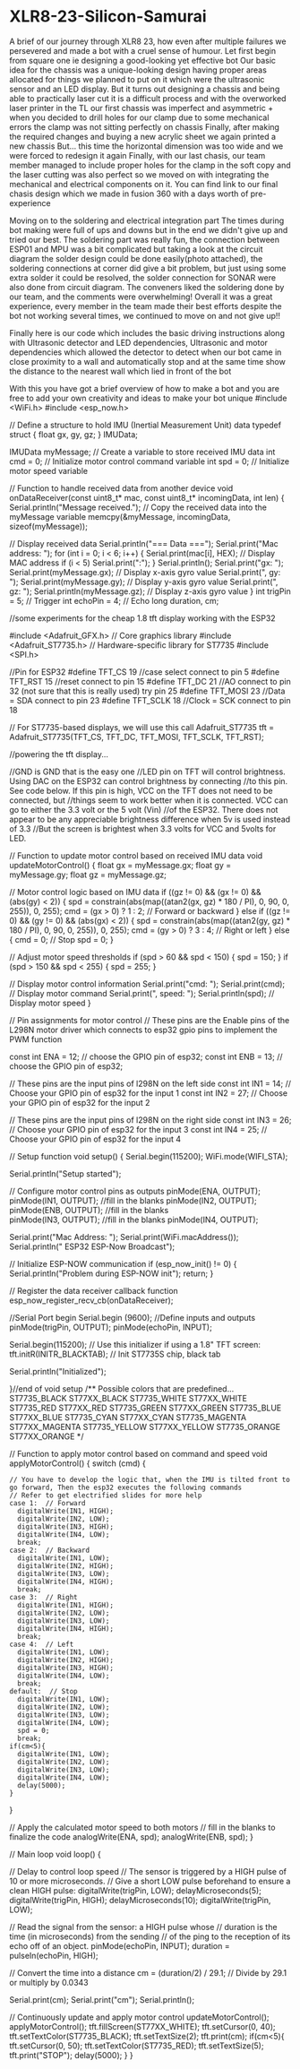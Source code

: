 # XLR8-23-Silicon-Samurai
A brief of our journey through XLR8 23, how even after multiple failures we persevered and made a bot with a cruel sense of humour. 
Let first begin from square one ie designing a good-looking yet effective bot
Our basic idea for the chassis was a unique-looking design having proper areas allocated for things we planned to put on it which were the ultrasonic sensor and an LED display.
But it turns out designing a chassis and being able to practically laser cut it is a difficult process and with the overworked laser printer in the TL our first chassis was imperfect and asymmetric + when you decided to drill holes for our clamp due to some mechanical errors the clamp was not sitting perfectly on chassis
Finally, after making the required changes and buying a new acrylic sheet we again printed a new chassis
But… this time the horizontal dimension was too wide and we were forced to redesign it again
Finally, with our last chasis, our team member managed to include proper holes for the clamp in the soft copy and the laser cutting was also perfect so we moved on with integrating the mechanical and electrical components on it.
You can find link to our final chasis design which we made in fusion 360 with a days worth of pre-experience

Moving on to the soldering and electrical integration part
The times during bot making were full of ups and downs but in the end we didn't give up and tried our best. The soldering part was really fun, the connection between ESP01 and MPU was a bit complicated but taking a look at the circuit diagram the solder design could be done easily(photo attached), the soldering connections at corner did give a bit problem, but just using some extra solder it could be resolved, the solder connection for SONAR were also done from circuit diagram.
The conveners liked the soldering done by our team, and the comments were overwhelming! Overall it was a great experience, every member in the team made their best efforts despite the bot not working several times, we continued to move on and not give up!!

Finally here is our code which includes the basic driving instructions along with Ultrasonic detector and LED dependencies, Ultrasonic and motor dependencies which allowed the detector to detect when our bot came in close proximity to a wall and automatically stop and at the same time show the distance to the nearest wall which lied in front of the bot

With this you have got a brief overview of how to make a bot and you are free to add your own creativity and ideas to make your bot unique
#include <WiFi.h>
#include <esp_now.h>

// Define a structure to hold IMU (Inertial Measurement Unit) data
typedef struct {
  float gx, gy, gz;
} IMUData;

IMUData myMessage; // Create a variable to store received IMU data
int cmd = 0;       // Initialize motor control command variable
int spd = 0;       // Initialize motor speed variable

// Function to handle received data from another device
void onDataReceiver(const uint8_t* mac, const uint8_t* incomingData, int len) {
  Serial.println("Message received.");
  // Copy the received data into the myMessage variable
  memcpy(&myMessage, incomingData, sizeof(myMessage));
  
  // Display received data
  Serial.println("=== Data ===");
  Serial.print("Mac address: ");
  for (int i = 0; i < 6; i++) {
    Serial.print(mac[i], HEX);  // Display MAC address
    if (i < 5) Serial.print(":");
  }
  Serial.println();
  Serial.print("gx: ");
  Serial.print(myMessage.gx);    // Display x-axis gyro value
  Serial.print(", gy: ");
  Serial.print(myMessage.gy);    // Display y-axis gyro value
  Serial.print(", gz: ");
  Serial.println(myMessage.gz);   // Display z-axis gyro value
}
int trigPin = 5;    // Trigger
int echoPin = 4;    // Echo
long duration, cm;

//some experiments for the cheap 1.8 tft display working with the ESP32

#include <Adafruit_GFX.h>    // Core graphics library
#include <Adafruit_ST7735.h> // Hardware-specific library for ST7735
#include <SPI.h>

//Pin for ESP32
  #define TFT_CS         19  //case select connect to pin 5
  #define TFT_RST        15 //reset connect to pin 15
  #define TFT_DC         21 //AO connect to pin 32  (not sure that this is really used)  try pin 25
  #define TFT_MOSI       23 //Data = SDA connect to pin 23
  #define TFT_SCLK       18 //Clock = SCK connect to pin 18

// For ST7735-based displays, we will use this call
Adafruit_ST7735 tft = Adafruit_ST7735(TFT_CS, TFT_DC, TFT_MOSI, TFT_SCLK, TFT_RST);

//powering the tft display...

//GND is GND  that is the easy one
//LED pin on TFT will control brightness.  Using DAC on the ESP32 can control brightness by connecting
//to this pin.  See code below.  If this pin is high, VCC on the TFT does not need to be connected, but
//things seem to work better when it is connected.  VCC can go to either the 3.3 volt or the 5 volt (Vin)
//of the ESP32.  There does not appear to be any appreciable brightness difference when 5v is used instead of 3.3
//But the screen is brightest when 3.3 volts for VCC and 5volts for LED.
  

// Function to update motor control based on received IMU data
void updateMotorControl() {
  float gx = myMessage.gx;
  float gy = myMessage.gy;
  float gz = myMessage.gz;

  // Motor control logic based on IMU data
  if ((gz != 0) && (gx != 0) && (abs(gy) < 2)) {
    spd = constrain(abs(map((atan2(gx, gz) * 180 / PI), 0, 90, 0, 255)), 0, 255);
    cmd = (gx > 0) ? 1 : 2; // Forward or backward
  } else if ((gz != 0) && (gy != 0) && (abs(gx) < 2)) {
    spd = constrain(abs(map((atan2(gy, gz) * 180 / PI), 0, 90, 0, 255)), 0, 255);
    cmd = (gy > 0) ? 3 : 4; // Right or left
  } else {
    cmd = 0; // Stop
    spd = 0;
  }

  // Adjust motor speed thresholds
  if (spd > 60 && spd < 150) {
    spd = 150;
  }
  if (spd > 150 && spd < 255) {
    spd = 255;
  }

  // Display motor control information
  Serial.print("cmd: ");
  Serial.print(cmd);   // Display motor command
  Serial.print(", speed: ");
  Serial.println(spd); // Display motor speed
}

// Pin assignments for motor control
// These pins are the Enable pins of the L298N motor driver which connects to esp32 gpio pins to implement the PWM function

const int ENA = 12;  // choose the GPIO pin of esp32;
const int ENB = 13;  // choose the GPIO pin of esp32;

// These pins are the input pins of l298N on the left side
const int IN1 = 14;  // Choose your GPIO pin of esp32 for the input 1
const int IN2 = 27;  // Choose your GPIO pin of esp32 for the input 2

// These pins are the input pins of l298N on the right side
const int IN3 = 26;  // Choose your GPIO pin of esp32 for the input 3
const int IN4 = 25;  // Choose your GPIO pin of esp32 for the input 4

// Setup function
void setup() {
  Serial.begin(115200);
  WiFi.mode(WIFI_STA);

  Serial.println("Setup started");

  // Configure motor control pins as outputs
  pinMode(ENA, OUTPUT);
  pinMode(IN1, OUTPUT);    //fill in the blanks 
  pinMode(IN2, OUTPUT);
  pinMode(ENB, OUTPUT);    //fill in the blanks   
  pinMode(IN3, OUTPUT);    //fill in the blanks 
  pinMode(IN4, OUTPUT);

  Serial.print("Mac Address: ");
  Serial.print(WiFi.macAddress());
  Serial.println(" ESP32 ESP-Now Broadcast");

  // Initialize ESP-NOW communication
  if (esp_now_init() != 0) {
    Serial.println("Problem during ESP-NOW init");
    return;
  }

  // Register the data receiver callback function
  esp_now_register_recv_cb(onDataReceiver);

  //Serial Port begin
  Serial.begin (9600);
  //Define inputs and outputs
  pinMode(trigPin, OUTPUT);
  pinMode(echoPin, INPUT);

  Serial.begin(115200);
  // Use this initializer if using a 1.8" TFT screen:
  tft.initR(INITR_BLACKTAB);      // Init ST7735S chip, black tab

  Serial.println("Initialized");

}//end of void setup
/**
 Possible colors that are predefined...
ST7735_BLACK ST77XX_BLACK
ST7735_WHITE ST77XX_WHITE
ST7735_RED ST77XX_RED
ST7735_GREEN ST77XX_GREEN
ST7735_BLUE ST77XX_BLUE
ST7735_CYAN ST77XX_CYAN
ST7735_MAGENTA ST77XX_MAGENTA
ST7735_YELLOW ST77XX_YELLOW
ST7735_ORANGE ST77XX_ORANGE
*/


// Function to apply motor control based on command and speed
void applyMotorControl() {
  switch (cmd) {

    // You have to develop the logic that, when the IMU is tilted front to go forward, Then the esp32 executes the following commands
    // Refer to get electrified slides for more help
    case 1:  // Forward
      digitalWrite(IN1, HIGH);
      digitalWrite(IN2, LOW);
      digitalWrite(IN3, HIGH);
      digitalWrite(IN4, LOW);
      break;
    case 2:  // Backward
      digitalWrite(IN1, LOW);
      digitalWrite(IN2, HIGH);
      digitalWrite(IN3, LOW);
      digitalWrite(IN4, HIGH);
      break;
    case 3:  // Right
      digitalWrite(IN1, HIGH);
      digitalWrite(IN2, LOW);
      digitalWrite(IN3, LOW);
      digitalWrite(IN4, HIGH);
      break;
    case 4:  // Left
      digitalWrite(IN1, LOW);
      digitalWrite(IN2, HIGH);
      digitalWrite(IN3, HIGH);
      digitalWrite(IN4, LOW);
      break;
    default:  // Stop
      digitalWrite(IN1, LOW);
      digitalWrite(IN2, LOW);
      digitalWrite(IN3, LOW);
      digitalWrite(IN4, LOW);
      spd = 0;
      break;
    if(cm<5){
      digitalWrite(IN1, LOW);
      digitalWrite(IN2, LOW);
      digitalWrite(IN3, LOW);
      digitalWrite(IN4, LOW);
      delay(5000);
    }
  }

  // Apply the calculated motor speed to both motors
  // fill in the blanks to finalize the code
  analogWrite(ENA, spd);
  analogWrite(ENB, spd);
}

// Main loop
void loop() {
  
  // Delay to control loop speed
  // The sensor is triggered by a HIGH pulse of 10 or more microseconds.
  // Give a short LOW pulse beforehand to ensure a clean HIGH pulse:
  digitalWrite(trigPin, LOW);
  delayMicroseconds(5);
  digitalWrite(trigPin, HIGH);
  delayMicroseconds(10);
  digitalWrite(trigPin, LOW);
 
  // Read the signal from the sensor: a HIGH pulse whose
  // duration is the time (in microseconds) from the sending
  // of the ping to the reception of its echo off of an object.
  pinMode(echoPin, INPUT);
  duration = pulseIn(echoPin, HIGH);
 
  // Convert the time into a distance
  cm = (duration/2) / 29.1;     // Divide by 29.1 or multiply by 0.0343
  
  Serial.print(cm);
  Serial.print("cm");
  Serial.println();
  
  // Continuously update and apply motor control
  updateMotorControl();
  applyMotorControl();
tft.fillScreen(ST77XX_WHITE);
tft.setCursor(0, 40);
tft.setTextColor(ST7735_BLACK);
tft.setTextSize(2);
tft.print(cm);
if(cm<5){
  tft.setCursor(0, 50);
  tft.setTextColor(ST7735_RED);
  tft.setTextSize(5);
  tft.print("STOP");
  delay(5000);
}
}

